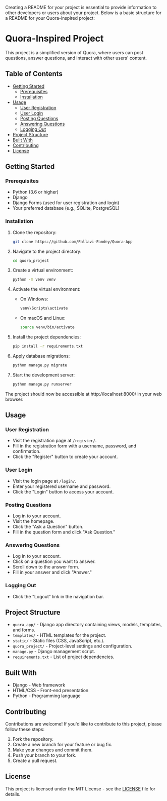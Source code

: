 Creating a README for your project is essential to provide information to other developers or users about your project. Below is a basic structure for a README for your Quora-inspired project:

# Quora-Inspired Project

This project is a simplified version of Quora, where users can post questions, answer questions, and interact with other users' content.

## Table of Contents

- [Getting Started](#getting-started)
  - [Prerequisites](#prerequisites)
  - [Installation](#installation)
- [Usage](#usage)
  - [User Registration](#user-registration)
  - [User Login](#user-login)
  - [Posting Questions](#posting-questions)
  - [Answering Questions](#answering-questions)
  - [Logging Out](#logging-out)
- [Project Structure](#project-structure)
- [Built With](#built-with)
- [Contributing](#contributing)
- [License](#license)

## Getting Started

### Prerequisites

- Python (3.6 or higher)
- Django
- Django Forms (used for user registration and login)
- Your preferred database (e.g., SQLite, PostgreSQL)

### Installation

1. Clone the repository:

   ```bash
   git clone https://github.com/Pallavi-Pandey/Quora-App
   ```

2. Navigate to the project directory:

   ```bash
   cd quora_project
   ```

3. Create a virtual environment:

   ```bash
   python -m venv venv
   ```

4. Activate the virtual environment:

   - On Windows:

     ```bash
     venv\Scripts\activate
     ```

   - On macOS and Linux:

     ```bash
     source venv/bin/activate
     ```

5. Install the project dependencies:

   ```bash
   pip install -r requirements.txt
   ```

6. Apply database migrations:

   ```bash
   python manage.py migrate
   ```

7. Start the development server:

   ```bash
   python manage.py runserver
   ```

The project should now be accessible at http://localhost:8000/ in your web browser.

## Usage

### User Registration

- Visit the registration page at `/register/`.
- Fill in the registration form with a username, password, and confirmation.
- Click the "Register" button to create your account.

### User Login

- Visit the login page at `/login/`.
- Enter your registered username and password.
- Click the "Login" button to access your account.

### Posting Questions

- Log in to your account.
- Visit the homepage.
- Click the "Ask a Question" button.
- Fill in the question form and click "Ask Question."

### Answering Questions

- Log in to your account.
- Click on a question you want to answer.
- Scroll down to the answer form.
- Fill in your answer and click "Answer."

### Logging Out

- Click the "Logout" link in the navigation bar.

## Project Structure

- `quora_app/` - Django app directory containing views, models, templates, and forms.
- `templates/` - HTML templates for the project.
- `static/` - Static files (CSS, JavaScript, etc.).
- `quora_project/` - Project-level settings and configuration.
- `manage.py` - Django management script.
- `requirements.txt` - List of project dependencies.

## Built With

- Django - Web framework
- HTML/CSS - Front-end presentation
- Python - Programming language

## Contributing

Contributions are welcome! If you'd like to contribute to this project, please follow these steps:

1. Fork the repository.
2. Create a new branch for your feature or bug fix.
3. Make your changes and commit them.
4. Push your branch to your fork.
5. Create a pull request.

## License

This project is licensed under the MIT License - see the [LICENSE](LICENSE) file for details.
